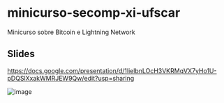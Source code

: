 # minicurso-secomp-xi-ufscar
Minicurso sobre Bitcoin e Lightning Network


## Slides
https://docs.google.com/presentation/d/1lielbnLOcH3VKRMqVX7yHo1U-pDQSlXxakWMRJEW9Qw/edit?usp=sharing

![image](https://github.com/fczuardi/minicurso-secomp-xi-ufscar/assets/7760/bac5ac6a-04c6-43f3-b0f5-b5e46e63092e)
